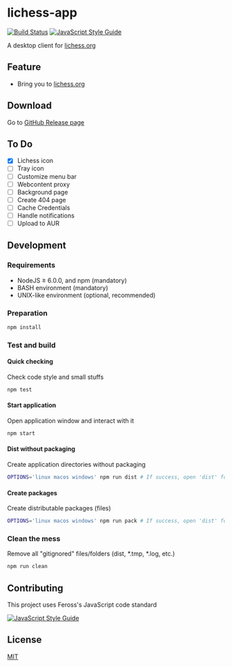 # lichess-app

[![Build Status](https://travis-ci.org/ksxelectronapps/lichess-app.svg?branch=master)](https://travis-ci.org/ksxelectronapps/lichess-app)
[![JavaScript Style Guide](https://img.shields.io/badge/code_style-standard-brightgreen.svg)](https://standardjs.com)

A desktop client for [lichess.org](https://lichess.org)

## Feature

* Bring you to [lichess.org](https://lichess.org)

## Download

Go to [GitHub Release page](https://git.io/v9wH6)

## To Do

- [x] Lichess icon
- [ ] Tray icon
- [ ] Customize menu bar
- [ ] Webcontent proxy
- [ ] Background page
- [ ] Create 404 page
- [ ] Cache Credentials
- [ ] Handle notifications
- [ ] Upload to AUR

## Development

### Requirements

* NodeJS ≥ 6.0.0, and npm (mandatory)
* BASH environment (mandatory)
* UNIX-like environment (optional, recommended)

### Preparation

```bash
npm install
```

### Test and build

#### Quick checking

Check code style and small stuffs

```bash
npm test
```

#### Start application

Open application window and interact with it

```bash
npm start
```

#### Dist without packaging

Create application directories without packaging

```bash
OPTIONS='linux macos windows' npm run dist # If success, open 'dist' folder to see the result
```

#### Create packages

Create distributable packages (files)

```bash
OPTIONS='linux macos windows' npm run pack # If success, open 'dist' folder to see the result
```

### Clean the mess

Remove all "gitignored" files/folders (dist, \*.tmp, \*.log, etc.)

```bash
npm run clean
```

## Contributing

This project uses Feross's JavaScript code standard

[![JavaScript Style Guide](https://cdn.rawgit.com/feross/standard/master/badge.svg)](https://github.com/feross/standard)

## License

[MIT](./LICENSE.md)
